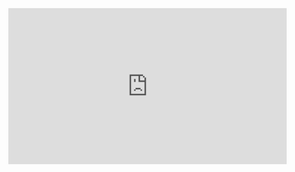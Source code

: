 <iframe width="560" height="315" src="https://www.youtube.com/embed/2qcvp5nE4Lc" title="YouTube video player" frameborder="0" allow="accelerometer; autoplay; clipboard-write; encrypted-media; gyroscope; picture-in-picture" allowfullscreen></iframe>

